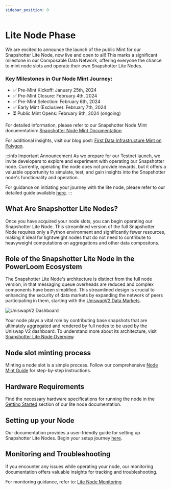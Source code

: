 ```yaml
---
sidebar_position: 0
---
```


# Lite Node Phase

We are excited to announce the launch of the public Mint for our Snapshotter Lite Node, now live and open to all! This marks a significant milestone in our Composable Data Network, offering everyone the chance to mint node slots and operate their own Snapshotter Lite Nodes.

### Key Milestones in Our Node Mint Journey:
- ✅ Pre-Mint Kickoff: January 25th, 2024
- ✅ Pre-Mint Closure: February 4th, 2024
- ✅ Pre-Mint Selection: February 6th, 2024
- ✅ Early Mint (Exclusive): February 7th, 2024 
- ⏳ Public Mint Opens: February 9th, 2024 (ongoing)


For detailed information, please refer to our Snapshotter Node Mint documentation: [Snapshotter Node Mint Documentation](https://powerloom.network/mint-docs/)

For additional insights, visit our blog post: [First Data Infrastructure Mint on Polygon](https://blog.powerloom.io/first-data-infrastructure-mint-on-polygon-launching-over-10-000-data-nodes/).

:::info Important Announcement
 As we prepare for our Testnet launch, we invite developers to explore and experiment with operating our Snapshotter node. Currently, operating the node does not provide rewards, but it offers a valuable opportunity to simulate, test, and gain insights into the Snapshotter node's functionality and operation.
 
 For guidance on initiating your journey with the lite node, please refer to our detailed guide available [here](../build-with-powerloom/snapshotter-node/lite-node/getting-started).
:::

## What Are Snapshotter Lite Nodes?

Once you have acquired your node slots, you can begin operating our Snapshotter Lite Node. This streamlined version of the full Snapshotter Node requires only a Python environment and significantly fewer resources, making it ideal for lightweight nodes that do not need to contribute to heavyweight computations on aggregations and other data compositons.

## Role of the Snapshotter Lite Node in the PowerLoom Ecosystem
The Snapshotter Lite Node's architecture is distinct from the full node version, in that messaging queue overheads are reduced and complex components have been simplified. This streamlined design is crucial to enhancing the security of data markets by expanding the network of peers participating in them, starting with the [UniswapV2 Data Markets](https://uniswapv2.powerloom.io).

![UniswapV2 Dashboard](/images/uniswapv2-dashboard1.png)

Your node plays a vital role by contributing base snapshots that are ultimately aggregated and rendered by full nodes to be used by the Uniswap V2 dashboard. To understand more about its architecture, visit [Snapshotter Lite Node Overview](https://github.com/PowerLoom/snapshotter-lite?tab=readme-ov-file#overview).

## Node slot minting process

Minting a node slot is a simple process. Follow our comprehensive [Node Mint Guide](https://www.notion.so/Node-Slot-NFT-Mints-1a5e4f4de0164a1e877e233ea61fbd1f?pvs=21) for step-by-step instructions.

## Hardware Requirements

Find the necessary hardware specifications for running the node in the [Getting Started](../build-with-powerloom/snapshotter-node/lite-node/getting-started/#hardware-requirements) section of our lite node documentation.

## Setting up your Node

Our documentation provides a user-friendly guide for setting up Snapshotter Lite Nodes. Begin your setup journey [here](../build-with-powerloom/snapshotter-node/lite-node/getting-started/).

## Monitoring and Troubleshooting

If you encounter any issues while operating your node, our monitoring documentation offers valuable insights for tracking and troubleshooting.

For monitoring guidance, refer to: [Lite Node Monitoring](../build-with-powerloom/snapshotter-node/lite-node/monitoring.md)